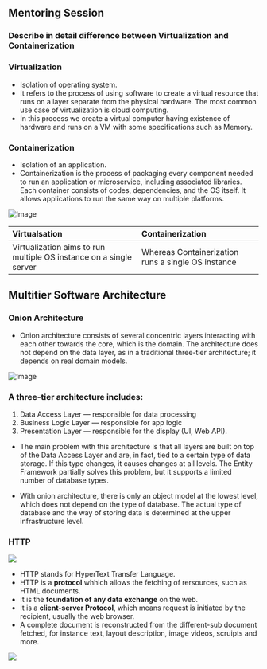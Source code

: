 ## Mentoring Session

### Describe in detail difference between Virtualization and Containerization
### Virtualization
* Isolation of operating system.
* It refers to the process of using software to create a virtual resource that runs on a layer separate from the physical hardware. The most common use case of virtualization is cloud computing.
* In this process we create a virtual computer having existence of hardware and runs on a VM with some specifications such as Memory.

### Containerization
* Isolation of an application.
* Containerization is the process of packaging every component needed to run an application or microservice, including associated libraries. Each container consists of codes, dependencies, and the OS itself. It allows applications to run the same way on multiple platforms.

![Image](https://user-images.githubusercontent.com/114390890/224923614-e87c3ab9-2c89-4612-b992-26074990ca42.png)

| Virtualsation                                                                              | Containerization                            
| :------------------------------------------------------------------ | :---------------------------------------------
| Virtualization aims to run multiple OS instance on a single server | Whereas Containerization runs a single OS instance 

## Multitier Software Architecture
### Onion Architecture
* Onion architecture consists of several concentric layers interacting with each other towards the core, which is the domain. The architecture does not depend on the data layer, as in a traditional three-tier architecture; it depends on real domain models.

![Image](https://user-images.githubusercontent.com/114390890/226540213-44d7274d-7ca8-4e58-b97e-3ec4331dea48.png)

### A three-tier architecture includes:

1. Data Access Layer — responsible for data processing
2. Business Logic Layer — responsible for app logic
3. Presentation Layer — responsible for the display (UI, Web API).
* The main problem with this architecture is that all layers are built on top of the Data Access Layer and are, in fact, tied to a certain type of data storage. If this type changes, it causes changes at all levels. The Entity Framework partially solves this problem, but it supports a limited number of database types.

* With onion architecture, there is only an object model at the lowest level, which does not depend on the type of database. The actual type of database and the way of storing data is determined at the upper infrastructure level.

### HTTP
![](https://bunnyacademy.b-cdn.net/6Jwd8-What-is-The-Hypertext-Transfer-Protocol-HTTP.png)
* HTTP stands for HyperText Transfer Language.
* HTTP is a **protocol** whhich allows the fetching of rersources, such as HTML documents.
* It is the **foundation of any data exchange** on the web.
* It is a **client-server Protocol**, which means request is initiated by the recipient, usually the web browser.
* A complete document is reconstructed from the different-sub document fetched, for instance text, layout description, image videos, scruipts and more.

 ![](https://localiq.com/wp-content/uploads/2021/01/http-vs-https-encryption-e1610046712792.png)
